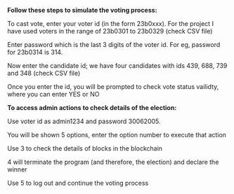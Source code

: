 **Follow these steps to simulate the voting process:**

To cast vote, enter your voter id (in the form 23b0xxx). For the project I have used voters in the range of 23b0301 to 23b0329 (check CSV file)

Enter password which is the last 3 digits of the voter id. For eg, password for 23b0314 is 314.

Now enter the candidate id; we have four candidates with ids 439, 688, 739 and 348 (check CSV file)

Once you enter the id, you will be prompted to check vote status vailidty, where you can enter YES or NO


**To access admin actions to check details of the election:**

Use voter id as admin1234 and password 30062005.

You will be shown 5 options, enter the option number to execute that action

Use 3 to check the details of blocks in the blockchain

4 will terminate the program (and therefore, the election) and declare the winner

Use 5 to log out and continue the voting process
